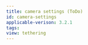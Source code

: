 ```yaml
---
title: camera settings (ToDo)
id: camera-settings
applicable-verison: 3.2.1
tags: 
view: tethering
---
```

